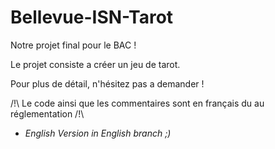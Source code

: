 # Bellevue-ISN-Tarot
Notre projet final pour le BAC !

Le projet consiste a créer un jeu de tarot.

Pour plus de détail, n'hésitez pas a demander !

/!\ Le code ainsi que les commentaires sont en français du au réglementation /!\
* <i> English Version in English branch ;) </i>
